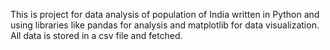 This is project for data analysis of population of India written in Python and using libraries like pandas for analysis and matplotlib for data visualization. All data is stored in a csv file and fetched.

